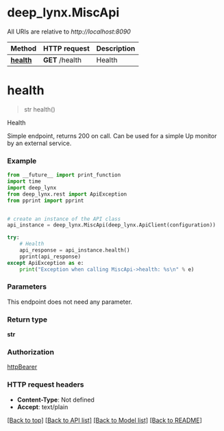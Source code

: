 # deep_lynx.MiscApi

All URIs are relative to *http://localhost:8090*

Method | HTTP request | Description
------------- | ------------- | -------------
[**health**](MiscApi.md#health) | **GET** /health | Health

# **health**
> str health()

Health

Simple endpoint, returns 200 on call. Can be used for a simple Up monitor by an external service.

### Example
```python
from __future__ import print_function
import time
import deep_lynx
from deep_lynx.rest import ApiException
from pprint import pprint


# create an instance of the API class
api_instance = deep_lynx.MiscApi(deep_lynx.ApiClient(configuration))

try:
    # Health
    api_response = api_instance.health()
    pprint(api_response)
except ApiException as e:
    print("Exception when calling MiscApi->health: %s\n" % e)
```

### Parameters
This endpoint does not need any parameter.

### Return type

**str**

### Authorization

[httpBearer](../README.md#httpBearer)

### HTTP request headers

 - **Content-Type**: Not defined
 - **Accept**: text/plain

[[Back to top]](#) [[Back to API list]](../README.md#documentation-for-api-endpoints) [[Back to Model list]](../README.md#documentation-for-models) [[Back to README]](../README.md)

